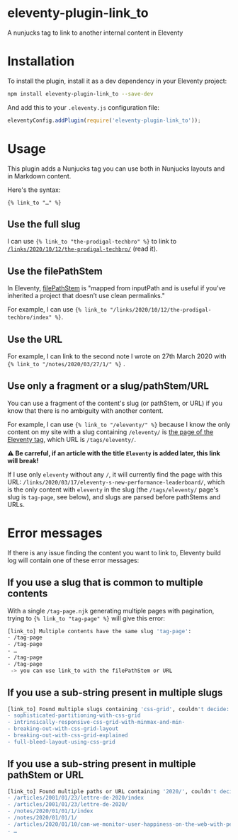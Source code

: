 # eleventy-plugin-link_to

A nunjucks tag to link to another internal content in Eleventy

# Installation

To install the plugin, install it as a dev dependency in your Eleventy project:

```bash
npm install eleventy-plugin-link_to --save-dev
```

And add this to your `.eleventy.js` configuration file:

```javascript
eleventyConfig.addPlugin(require('eleventy-plugin-link_to'));
```

# Usage

This plugin adds a Nunjucks tag you can use both in Nunjucks layouts and in Markdown content.

Here's the syntax:

```nunjucks
{% link_to "…" %}
```

## Use the full slug

I can use `{% link_to "the-prodigal-techbro" %}` to link to [`/links/2020/10/12/the-prodigal-techbro/`](https://nicolas-hoizey.com/links/2020/10/12/the-prodigal-techbro/) (read it).

## Use the filePathStem

In Eleventy, [filePathStem](https://www.11ty.dev/docs/data-eleventy-supplied/#filepathstem) is "mapped from inputPath and is useful if you’ve inherited a project that doesn’t use clean permalinks."

For example, I can use `{% link_to "/links/2020/10/12/the-prodigal-techbro/index" %}`.

## Use the URL

For example, I can link to the second note I wrote on 27th March 2020 with `{% link_to "/notes/2020/03/27/1/" %}` .

## Use only a fragment or a slug/pathStem/URL

You can use a fragment of the content's slug (or pathStem, or URL) if you know that there is no ambiguity with another content.

For example, I can use `{% link_to "/eleventy/" %}` because I know the only content on my site with a slug containing `/eleventy/` is [the page of the Eleventy tag](https://nicolas-hoizey.com/tags/eleventy/), which URL is `/tags/eleventy/`.

**⚠ Be carreful, if an article with the title `Eleventy` is added later, this link will break!**

If I use only `eleventy` without any `/`, it will currently find the page with this URL: `/links/2020/03/17/eleventy-s-new-performance-leaderboard/`, which is the only content with `eleventy` in the slug (the `/tags/eleventy/` page's slug is `tag-page`, see below), and slugs are parsed before pathStems and URLs.

# Error messages

If there is any issue finding the content you want to link to, Eleventy build log will contain one of these error messages:

## If you use a slug that is common to multiple contents

With a single `/tag-page.njk` generating multiple pages with pagination, trying to `{% link_to "tag-page" %}` will give this error:

```bash
[link_to] Multiple contents have the same slug 'tag-page':
- /tag-page
- /tag-page
- …
- /tag-page
- /tag-page
 -> you can use link_to with the filePathStem or URL
```

## If you use a sub-string present in multiple slugs

```bash
[link_to] Found multiple slugs containing 'css-grid', couldn't decide:
- sophisticated-partitioning-with-css-grid
- intrinsically-responsive-css-grid-with-minmax-and-min-
- breaking-out-with-css-grid-layout
- breaking-out-with-css-grid-explained
- full-bleed-layout-using-css-grid
```

## If you use a sub-string present in multiple pathStem or URL

```bash
[link_to] Found multiple paths or URL containing '2020/', couldn't decide:
- /articles/2001/01/23/lettre-de-2020/index
- /articles/2001/01/23/lettre-de-2020/
- /notes/2020/01/01/1/index
- /notes/2020/01/01/1/
- /articles/2020/01/10/can-we-monitor-user-happiness-on-the-web-with-performance-tools/index
- …
```
